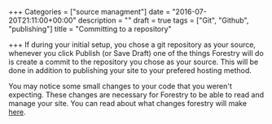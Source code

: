 +++
Categories = ["source managment"]
date = "2016-07-20T21:11:00+00:00"
description = ""
draft = true
tags = ["Git", "Github", "publishing"]
title = "Committing to a repository"

+++
If during your initial setup, you chose a git repository as your source, whenever you click Publish (or Save Draft) one of the things Forestry will do is create a commit to the repository you chose as your source. This will be done in addition to publishing your site to your prefered hosting method.

You may notice some small changes to your code that you weren't expecting. These changes are necessary for Forestry to be able to read and manage your site. You can read about what changes forestry will make [here](/faq-what-changes-will-forestry-make-to-my-repository-md).